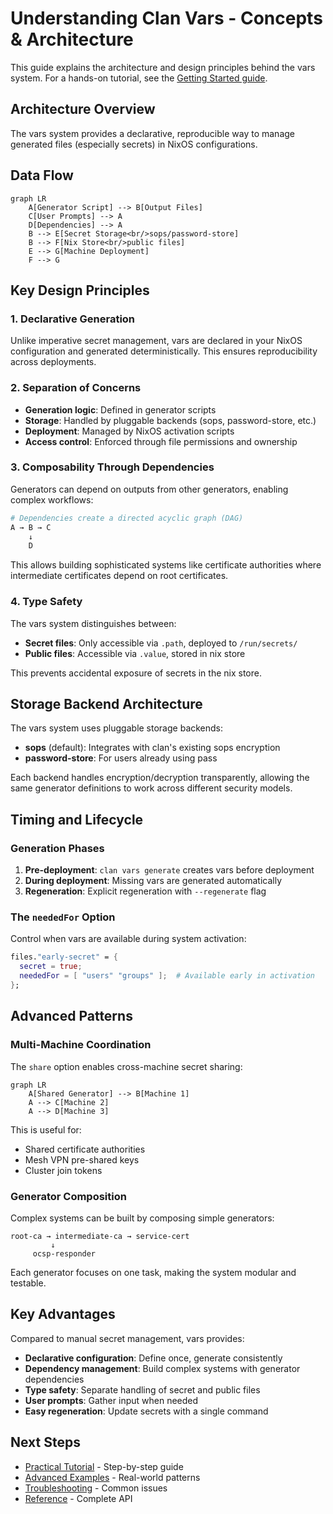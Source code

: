 # Understanding Clan Vars - Concepts & Architecture

This guide explains the architecture and design principles behind the vars system. For a hands-on tutorial, see the [Getting Started guide](vars-backend.md).

## Architecture Overview

The vars system provides a declarative, reproducible way to manage generated files (especially secrets) in NixOS configurations.

## Data Flow

```mermaid
graph LR
    A[Generator Script] --> B[Output Files]
    C[User Prompts] --> A
    D[Dependencies] --> A
    B --> E[Secret Storage<br/>sops/password-store]
    B --> F[Nix Store<br/>public files]
    E --> G[Machine Deployment]
    F --> G
```

## Key Design Principles

### 1. Declarative Generation

Unlike imperative secret management, vars are declared in your NixOS configuration and generated deterministically. This ensures reproducibility across deployments.

### 2. Separation of Concerns

- **Generation logic**: Defined in generator scripts
- **Storage**: Handled by pluggable backends (sops, password-store, etc.)
- **Deployment**: Managed by NixOS activation scripts
- **Access control**: Enforced through file permissions and ownership

### 3. Composability Through Dependencies

Generators can depend on outputs from other generators, enabling complex workflows:

```nix
# Dependencies create a directed acyclic graph (DAG)
A → B → C
    ↓
    D
```

This allows building sophisticated systems like certificate authorities where intermediate certificates depend on root certificates.

### 4. Type Safety

The vars system distinguishes between:
- **Secret files**: Only accessible via `.path`, deployed to `/run/secrets/`
- **Public files**: Accessible via `.value`, stored in nix store

This prevents accidental exposure of secrets in the nix store.

## Storage Backend Architecture

The vars system uses pluggable storage backends:

- **sops** (default): Integrates with clan's existing sops encryption
- **password-store**: For users already using pass

Each backend handles encryption/decryption transparently, allowing the same generator definitions to work across different security models.

## Timing and Lifecycle

### Generation Phases

1. **Pre-deployment**: `clan vars generate` creates vars before deployment
2. **During deployment**: Missing vars are generated automatically
3. **Regeneration**: Explicit regeneration with `--regenerate` flag

### The `neededFor` Option

Control when vars are available during system activation:

```nix
files."early-secret" = {
  secret = true;
  neededFor = [ "users" "groups" ];  # Available early in activation
};
```

## Advanced Patterns

### Multi-Machine Coordination

The `share` option enables cross-machine secret sharing:

```mermaid
graph LR
    A[Shared Generator] --> B[Machine 1]
    A --> C[Machine 2]
    A --> D[Machine 3]
```

This is useful for:
- Shared certificate authorities
- Mesh VPN pre-shared keys
- Cluster join tokens

### Generator Composition

Complex systems can be built by composing simple generators:

```
root-ca → intermediate-ca → service-cert
         ↓
     ocsp-responder
```

Each generator focuses on one task, making the system modular and testable.

## Key Advantages

Compared to manual secret management, vars provides:

- **Declarative configuration**: Define once, generate consistently
- **Dependency management**: Build complex systems with generator dependencies
- **Type safety**: Separate handling of secret and public files
- **User prompts**: Gather input when needed
- **Easy regeneration**: Update secrets with a single command

## Next Steps

- [Practical Tutorial](vars-backend.md) - Step-by-step guide
- [Advanced Examples](vars-advanced-examples.md) - Real-world patterns
- [Troubleshooting](vars-troubleshooting.md) - Common issues
- [Reference](../reference/clan.core/vars.md) - Complete API
